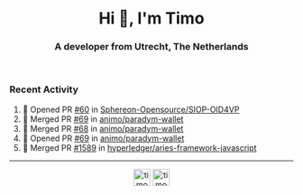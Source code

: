 <h1 align="center">Hi 👋, I'm Timo</h1>
<h3 align="center">A developer from Utrecht, The Netherlands</h3>
<br/>
<!-- https://github.com/rahuldkjain/github-profile-readme-generator --!>

<!--  <p align="left"><img src="https://github-readme-stats.vercel.app/api?username=timoglastra&show_icons=true&count_private=true&" alt="timoglastra" /></p> --!>

<!--
Github language stats
<p align="left"><img src="https://github-readme-stats.vercel.app/api/top-langs/?username=timoglastra&layout=compact" alt="timoglastra" /><p>
-->

<!-- Codestats language stats -->
<!-- <p align="left"><img src="https://codestats-readme.vercel.app/api/top-langs/?username=timoglastra&layout=compact&language_count=12" alt="timoglastra" /><p>    --!>
  
<h3>Recent Activity</h3>

<!--START_SECTION:activity-->
1. 💪 Opened PR [#60](https://github.com/Sphereon-Opensource/SIOP-OID4VP/pull/60) in [Sphereon-Opensource/SIOP-OID4VP](https://github.com/Sphereon-Opensource/SIOP-OID4VP)
2. 🎉 Merged PR [#69](https://github.com/animo/paradym-wallet/pull/69) in [animo/paradym-wallet](https://github.com/animo/paradym-wallet)
3. 🎉 Merged PR [#68](https://github.com/animo/paradym-wallet/pull/68) in [animo/paradym-wallet](https://github.com/animo/paradym-wallet)
4. 💪 Opened PR [#69](https://github.com/animo/paradym-wallet/pull/69) in [animo/paradym-wallet](https://github.com/animo/paradym-wallet)
5. 🎉 Merged PR [#1589](https://github.com/hyperledger/aries-framework-javascript/pull/1589) in [hyperledger/aries-framework-javascript](https://github.com/hyperledger/aries-framework-javascript)
<!--END_SECTION:activity-->

---

<p align="center">
<a href="https://twitter.com/timoglastra" target="blank"><img align="center" src="https://cdn.jsdelivr.net/npm/simple-icons@3.0.1/icons/twitter.svg" alt="timoglastra" height="30" width="30" /></a>
<a href="https://linkedin.com/in/timoglastra" target="blank"><img align="center" src="https://cdn.jsdelivr.net/npm/simple-icons@3.0.1/icons/linkedin.svg" alt="timoglastra" height="30" width="30" /></a>
</p>



